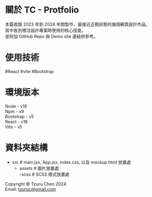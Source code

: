 # 關於 TC - Protfolio

本篇收錄 2023 年到 2024 年間製作，最接近近期狀態的幾個網頁設計作品。  
其中各別標注設計專案時使用的核心技能，  
並附加 GitHub Repo 與 Demo site 連結供參考。

# 使用技術
#React #vite #Bootstrap

# 環境版本
Node - v18  
Npm - v9  
Bootstrap - v5  
React - v18  
Vite - v5

# 資料夾結構
- src # main.jsx, App.jsx, index.css, 以及 mockup.html 放置處  
  - assets # 圖片放置處  
    -scss # SCSS 樣式放置處

Copyright © Tzuru Chen 2024  
Email: tzuruc@gmail.com
